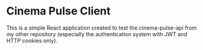# Cinema Pulse Client

This is a simple React application created to test the cinema-pulse-api from my other repository (especially the authentication system with JWT and HTTP cookies only).
